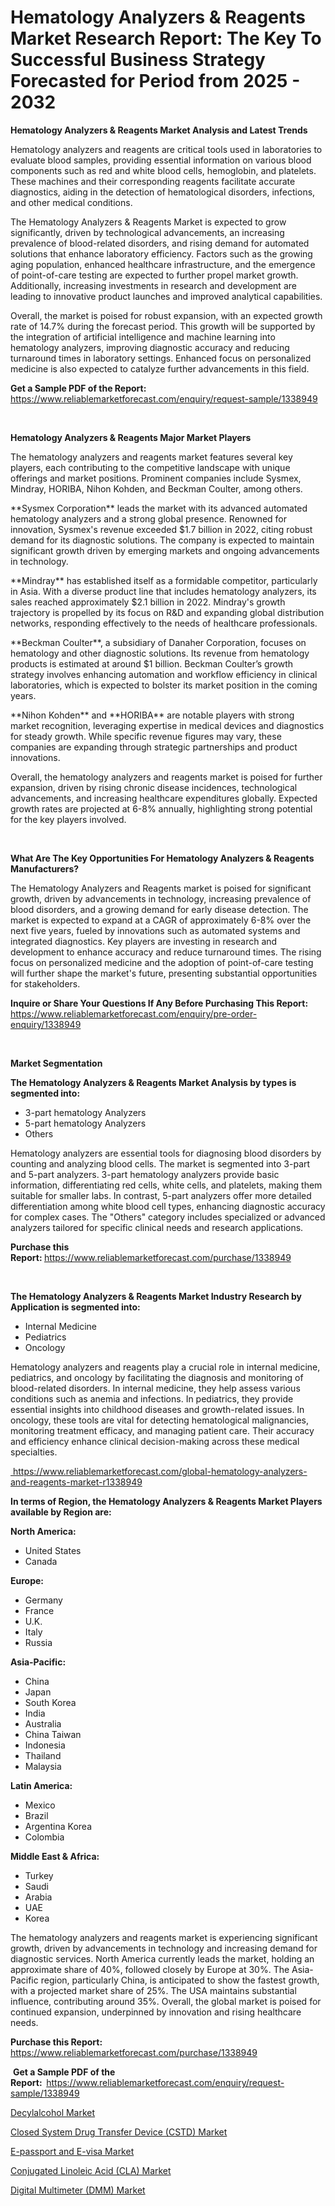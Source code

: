 <p><h1>Hematology Analyzers & Reagents Market Research Report: The Key To Successful Business Strategy Forecasted for Period from 2025 - 2032</h1></p><p><strong>Hematology Analyzers & Reagents Market Analysis and Latest Trends</strong></p>
<p><p>Hematology analyzers and reagents are critical tools used in laboratories to evaluate blood samples, providing essential information on various blood components such as red and white blood cells, hemoglobin, and platelets. These machines and their corresponding reagents facilitate accurate diagnostics, aiding in the detection of hematological disorders, infections, and other medical conditions.</p><p>The Hematology Analyzers & Reagents Market is expected to grow significantly, driven by technological advancements, an increasing prevalence of blood-related disorders, and rising demand for automated solutions that enhance laboratory efficiency. Factors such as the growing aging population, enhanced healthcare infrastructure, and the emergence of point-of-care testing are expected to further propel market growth. Additionally, increasing investments in research and development are leading to innovative product launches and improved analytical capabilities.</p><p>Overall, the market is poised for robust expansion, with an expected growth rate of 14.7% during the forecast period. This growth will be supported by the integration of artificial intelligence and machine learning into hematology analyzers, improving diagnostic accuracy and reducing turnaround times in laboratory settings. Enhanced focus on personalized medicine is also expected to catalyze further advancements in this field.</p></p>
<p><strong>Get a Sample PDF of the Report:&nbsp;</strong> <a href="https://www.reliablemarketforecast.com/enquiry/request-sample/1338949?utm_campaign=2011&utm_medium=2&utm_source=Github&utm_content=ia&utm_term=08012025&utm_id=hematology-analyzers-reagents">https://www.reliablemarketforecast.com/enquiry/request-sample/1338949</a></p>
<p>&nbsp;</p>
<p><strong>Hematology Analyzers & Reagents Major Market Players</strong></p>
<p><p>The hematology analyzers and reagents market features several key players, each contributing to the competitive landscape with unique offerings and market positions. Prominent companies include Sysmex, Mindray, HORIBA, Nihon Kohden, and Beckman Coulter, among others.</p><p>**Sysmex Corporation** leads the market with its advanced automated hematology analyzers and a strong global presence. Renowned for innovation, Sysmex's revenue exceeded $1.7 billion in 2022, citing robust demand for its diagnostic solutions. The company is expected to maintain significant growth driven by emerging markets and ongoing advancements in technology.</p><p>**Mindray** has established itself as a formidable competitor, particularly in Asia. With a diverse product line that includes hematology analyzers, its sales reached approximately $2.1 billion in 2022. Mindray's growth trajectory is propelled by its focus on R&D and expanding global distribution networks, responding effectively to the needs of healthcare professionals.</p><p>**Beckman Coulter**, a subsidiary of Danaher Corporation, focuses on hematology and other diagnostic solutions. Its revenue from hematology products is estimated at around $1 billion. Beckman Coulter’s growth strategy involves enhancing automation and workflow efficiency in clinical laboratories, which is expected to bolster its market position in the coming years.</p><p>**Nihon Kohden** and **HORIBA** are notable players with strong market recognition, leveraging expertise in medical devices and diagnostics for steady growth. While specific revenue figures may vary, these companies are expanding through strategic partnerships and product innovations.</p><p>Overall, the hematology analyzers and reagents market is poised for further expansion, driven by rising chronic disease incidences, technological advancements, and increasing healthcare expenditures globally. Expected growth rates are projected at 6-8% annually, highlighting strong potential for the key players involved.</p></p>
<p>&nbsp;</p>
<p><strong>What Are The Key Opportunities For Hematology Analyzers & Reagents Manufacturers?</strong></p>
<p><p>The Hematology Analyzers and Reagents market is poised for significant growth, driven by advancements in technology, increasing prevalence of blood disorders, and a growing demand for early disease detection. The market is expected to expand at a CAGR of approximately 6-8% over the next five years, fueled by innovations such as automated systems and integrated diagnostics. Key players are investing in research and development to enhance accuracy and reduce turnaround times. The rising focus on personalized medicine and the adoption of point-of-care testing will further shape the market's future, presenting substantial opportunities for stakeholders.</p></p>
<p><strong>Inquire or Share Your Questions If Any Before Purchasing This Report:</strong> <a href="https://www.reliablemarketforecast.com/enquiry/pre-order-enquiry/1338949?utm_campaign=2011&utm_medium=2&utm_source=Github&utm_content=ia&utm_term=08012025&utm_id=hematology-analyzers-reagents">https://www.reliablemarketforecast.com/enquiry/pre-order-enquiry/1338949</a></p>
<p>&nbsp;</p>
<p><strong>Market Segmentation</strong></p>
<p><strong>The Hematology Analyzers & Reagents Market Analysis by types is segmented into:</strong></p>
<p><ul><li>3-part hematology Analyzers</li><li>5-part hematology Analyzers</li><li>Others</li></ul></p>
<p><p>Hematology analyzers are essential tools for diagnosing blood disorders by counting and analyzing blood cells. The market is segmented into 3-part and 5-part analyzers. 3-part hematology analyzers provide basic information, differentiating red cells, white cells, and platelets, making them suitable for smaller labs. In contrast, 5-part analyzers offer more detailed differentiation among white blood cell types, enhancing diagnostic accuracy for complex cases. The "Others" category includes specialized or advanced analyzers tailored for specific clinical needs and research applications.</p></p>
<p><strong>Purchase this Report:&nbsp;</strong><a href="https://www.reliablemarketforecast.com/purchase/1338949?utm_campaign=2011&utm_medium=2&utm_source=Github&utm_content=ia&utm_term=08012025&utm_id=hematology-analyzers-reagents">https://www.reliablemarketforecast.com/purchase/1338949</a></p>
<p>&nbsp;</p>
<p><strong>The Hematology Analyzers & Reagents Market Industry Research by Application is segmented into:</strong></p>
<p><ul><li>Internal Medicine</li><li>Pediatrics</li><li>Oncology</li></ul></p>
<p><p>Hematology analyzers and reagents play a crucial role in internal medicine, pediatrics, and oncology by facilitating the diagnosis and monitoring of blood-related disorders. In internal medicine, they help assess various conditions such as anemia and infections. In pediatrics, they provide essential insights into childhood diseases and growth-related issues. In oncology, these tools are vital for detecting hematological malignancies, monitoring treatment efficacy, and managing patient care. Their accuracy and efficiency enhance clinical decision-making across these medical specialties.</p></p>
<p><a href="https://www.reliablemarketforecast.com/global-hematology-analyzers-and-reagents-market-r1338949?utm_campaign=2011&utm_medium=2&utm_source=Github&utm_content=ia&utm_term=08012025&utm_id=hematology-analyzers-reagents">&nbsp;https://www.reliablemarketforecast.com/global-hematology-analyzers-and-reagents-market-r1338949</a></p>
<p><strong>In terms of Region, the Hematology Analyzers & Reagents Market Players available by Region are:</strong></p>
<p>
    <p> <strong> North America: </strong>
        <ul>
            <li>United States</li>
            <li>Canada</li>
        </ul>
        </p> 
    <p> <strong> Europe: </strong>
        <ul>
            <li>Germany</li>
            <li>France</li>
            <li>U.K.</li>
            <li>Italy</li>
            <li>Russia</li>
        </ul>
        </p> 
    <p> <strong> Asia-Pacific: </strong>
        <ul>
            <li>China</li>
            <li>Japan</li>
            <li>South Korea</li>
            <li>India</li>
            <li>Australia</li>
            <li>China Taiwan</li>
            <li>Indonesia</li>
            <li>Thailand</li>
            <li>Malaysia</li>
        </ul>
        </p> 
    <p> <strong> Latin America: </strong>
        <ul>
            <li>Mexico</li>
            <li>Brazil</li>
            <li>Argentina Korea</li>
            <li>Colombia</li>
        </ul>
        </p> 
    <p> <strong> Middle East & Africa: </strong>
        <ul>
            <li>Turkey</li>
            <li>Saudi</li>
            <li>Arabia</li>
            <li>UAE</li>
            <li>Korea</li>
        </ul>
    </p>
    </p>
<p><p>The hematology analyzers and reagents market is experiencing significant growth, driven by advancements in technology and increasing demand for diagnostic services. North America currently leads the market, holding an approximate share of 40%, followed closely by Europe at 30%. The Asia-Pacific region, particularly China, is anticipated to show the fastest growth, with a projected market share of 25%. The USA maintains substantial influence, contributing around 35%. Overall, the global market is poised for continued expansion, underpinned by innovation and rising healthcare needs.</p></p>
<p><strong>Purchase this Report: </strong><a href="https://www.reliablemarketforecast.com/purchase/1338949?utm_campaign=2011&utm_medium=2&utm_source=Github&utm_content=ia&utm_term=08012025&utm_id=hematology-analyzers-reagents">https://www.reliablemarketforecast.com/purchase/1338949</a></p>
<p>&nbsp;<strong>Get a Sample PDF of the Report:&nbsp;&nbsp;</strong><a href="https://www.reliablemarketforecast.com/enquiry/request-sample/1338949?utm_campaign=2011&utm_medium=2&utm_source=Github&utm_content=ia&utm_term=08012025&utm_id=hematology-analyzers-reagents">https://www.reliablemarketforecast.com/enquiry/request-sample/1338949</a></p>
<p><strong></strong></p>
<p><p><a href="https://www.linkedin.com/pulse/growth-projections-decylalcohol-market-from-2025-2032-63-cagr-key-developments-bxvne?utm_campaign=2011&utm_medium=2&utm_source=Github&utm_content=ia&utm_term=08012025&utm_id=hematology-analyzers-reagents">Decylalcohol Market</a></p><p><a href="https://www.linkedin.com/pulse/closed-system-drug-transfer-device-cstd-market-dynamics-2025-2032-projected-ygyqc?utm_campaign=2011&utm_medium=2&utm_source=Github&utm_content=ia&utm_term=08012025&utm_id=hematology-analyzers-reagents">Closed System Drug Transfer Device (CSTD) Market</a></p><p><a href="https://www.linkedin.com/pulse/e-passport-e-visa-market-size-2025-2032-technology-deployment-revenue-oqoee?utm_campaign=2011&utm_medium=2&utm_source=Github&utm_content=ia&utm_term=08012025&utm_id=hematology-analyzers-reagents">E-passport and E-visa Market</a></p><p><a href="https://www.linkedin.com/pulse/in-depth-conjugated-linoleic-acid-cla-market-analysis-examining-growth-ht1yc?utm_campaign=2011&utm_medium=2&utm_source=Github&utm_content=ia&utm_term=08012025&utm_id=hematology-analyzers-reagents">Conjugated Linoleic Acid (CLA) Market</a></p><p><a href="https://www.linkedin.com/pulse/comprehensive-report-digital-multimeter-dmm-market-types-applications-btjje?utm_campaign=2011&utm_medium=2&utm_source=Github&utm_content=ia&utm_term=08012025&utm_id=hematology-analyzers-reagents">Digital Multimeter (DMM) Market</a></p></p>